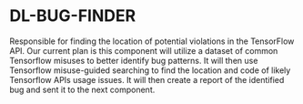 # DL-BUG-FINDER
Responsible for finding the location of potential violations in the TensorFlow API. Our current plan is this component will utilize a dataset of common Tensorflow misuses to better identify bug patterns. It will then use Tensorflow misuse-guided searching to find the location and code of likely Tensorflow APIs usage issues. It will then create a report of the identified bug and sent it to the next component.
